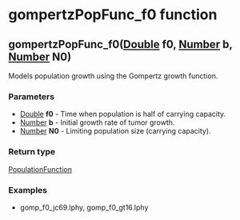 gompertzPopFunc_f0 function
===========================
gompertzPopFunc_f0([Double](../types/Double.md) **f0**, [Number](../types/Number.md) **b**, [Number](../types/Number.md) **N0**)
--------------------------------------------------------------------------------------------------------------------------------

Models population growth using the Gompertz growth function.

### Parameters

- [Double](../types/Double.md) **f0** - Time when population is half of carrying capacity.
- [Number](../types/Number.md) **b** - Initial growth rate of tumor growth.
- [Number](../types/Number.md) **N0** - Limiting population size (carrying capacity).

### Return type

[PopulationFunction](../types/PopulationFunction.md)


### Examples

-  gomp_f0_jc69.lphy, gomp_f0_gt16.lphy



